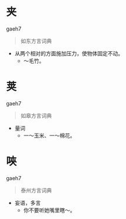 # 夹
gaeh7
> 如东方言词典
- 从两个相对的方面施加压力，使物体固定不动。
  - ～毛竹。

# 荚
gaeh7
> 如皋方言词典
- 量词
  - 一～玉米、一～棉花。


# 唊
gaeh7
> 泰州方言词典
- 妄语，多言
  - 你不要听她嘴里瞎～。
